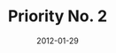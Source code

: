 ---
title: "Priority No. 2"
speaker: "Yohan Kim"
date: "2012-01-29"
sermonUrl: "//35.190.93.184/sermons/20120129_sunday_pastor_yohan_priority_number_2.mp3"
---